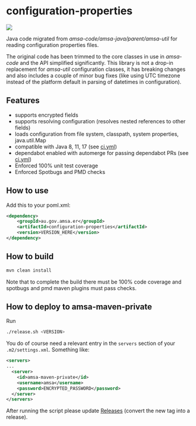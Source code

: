 # configuration-properties
<a href="https://github.com/amsa-code/configuration-properties/actions/workflows/ci.yml"><img src="https://github.com/amsa-code/configuration-properties/actions/workflows/ci.yml/badge.svg"/></a><br/>

Java code migrated from *amsa-code/amsa-java/parent/amsa-util* for reading configuration properties files.

The original code has been trimmed to the core classes in use in *amsa-code* and the API simplified significantly. This library is not a drop-in replacement for *amsa-util* configuration classes, it has breaking changes and also includes a couple of minor bug fixes (like using UTC timezone instead of the platform default in parsing of datetimes in configuration).

## Features
* supports encrypted fields
* supports resolving configuration (resolves nested references to other fields)
* loads configuration from file system, classpath, system properties, java.util.Map
* compatible with Java 8, 11, 17 (see [ci.yml](.github/workflows/ci.yml))
* dependabot enabled with automerge for passing dependabot PRs (see [ci.yml](.github/workflows/ci.yml))
* Enforced 100% unit test coverage
* Enforced Spotbugs and PMD checks

## How to use
Add this to your poml.xml:
```xml
<dependency>
    <groupId>au.gov.amsa.er</groupId>
    <artifactId>configuration-properties</artifactId>
    <version>VERSION_HERE</version>
</dependency>
```

## How to build
```bash
mvn clean install
```

Note that to complete the build there must be 100% code coverage and spotbugs and pmd maven plugins must pass checks.

## How to deploy to amsa-maven-private

Run 
```bash
./release.sh <VERSION>
```
You do of course need a relevant entry in the `servers` section of your `.m2/settings.xml`. Something like:

```xml
<servers>
...
  <server>
    <id>amsa-maven-private</id>
    <username>amsa</username>
    <password>ENCRYPTED_PASSWORD</password>
  </server>
</servers>
```
After running the script please update [Releases](../../releases) (convert the new tag into a release).


 
